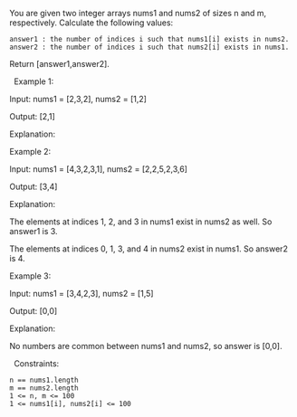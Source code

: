 You are given two integer arrays nums1 and nums2 of sizes n and m, respectively. Calculate the following values:


	answer1 : the number of indices i such that nums1[i] exists in nums2.
	answer2 : the number of indices i such that nums2[i] exists in nums1.


Return [answer1,answer2].

 
Example 1:


Input: nums1 = [2,3,2], nums2 = [1,2]

Output: [2,1]

Explanation:




Example 2:


Input: nums1 = [4,3,2,3,1], nums2 = [2,2,5,2,3,6]

Output: [3,4]

Explanation:

The elements at indices 1, 2, and 3 in nums1 exist in nums2 as well. So answer1 is 3.

The elements at indices 0, 1, 3, and 4 in nums2 exist in nums1. So answer2 is 4.


Example 3:


Input: nums1 = [3,4,2,3], nums2 = [1,5]

Output: [0,0]

Explanation:

No numbers are common between nums1 and nums2, so answer is [0,0].


 
Constraints:


	n == nums1.length
	m == nums2.length
	1 <= n, m <= 100
	1 <= nums1[i], nums2[i] <= 100

